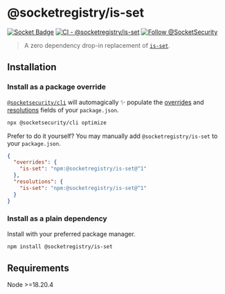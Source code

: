 # @socketregistry/is-set

[![Socket Badge](https://socket.dev/api/badge/npm/package/@socketregistry/is-set)](https://socket.dev/npm/package/@socketregistry/is-set)
[![CI - @socketregistry/is-set](https://github.com/SocketDev/socket-registry-js/actions/workflows/test.yml/badge.svg)](https://github.com/SocketDev/socket-registry-js/actions/workflows/test.yml)
[![Follow @SocketSecurity](https://img.shields.io/twitter/follow/SocketSecurity?style=social)](https://twitter.com/SocketSecurity)

> A zero dependency drop-in replacement of
> [`is-set`](https://www.npmjs.com/package/is-set).

## Installation

### Install as a package override

[`@socketsecurity/cli`](https://www.npmjs.com/package/@socketsecurity/cli) will
automagically :sparkles: populate the
[overrides](https://docs.npmjs.com/cli/v9/configuring-npm/package-json#overrides)
and [resolutions](https://yarnpkg.com/configuration/manifest#resolutions) fields
of your `package.json`.

```sh
npx @socketsecurity/cli optimize
```

Prefer to do it yourself? You may manually add `@socketregistry/is-set` to your
`package.json`.

```json
{
  "overrides": {
    "is-set": "npm:@socketregistry/is-set@^1"
  },
  "resolutions": {
    "is-set": "npm:@socketregistry/is-set@^1"
  }
}
```

### Install as a plain dependency

Install with your preferred package manager.

```sh
npm install @socketregistry/is-set
```

## Requirements

Node &gt;=18.20.4
